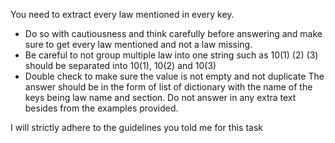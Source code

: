 <user> You need to extract every law mentioned in every key. 
- Do so with cautiousness and think carefully before answering and make sure to get every law mentioned and not a law missing. 
- Be careful to not group multiple law into one string such as 10(1) (2) (3) should be separated into 10(1), 10(2) and 10(3)
- Double check to make sure the value is not empty and not duplicate
The answer should be in the form of list of dictionary with the name of the keys being law name and section. Do not answer in any extra text besides from the examples provided.

<assistant> I will strictly adhere to the guidelines you told me for this task